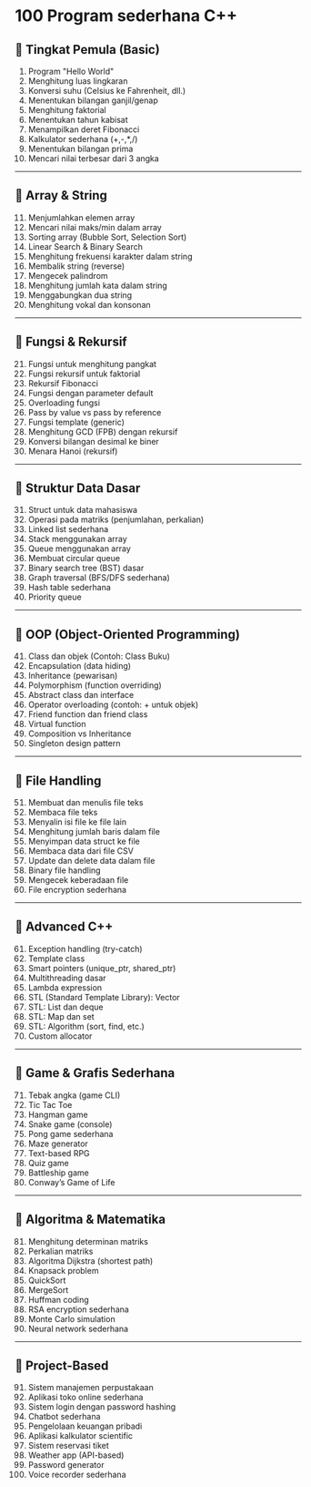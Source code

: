 # 100 Program sederhana C++

## 🔹 Tingkat Pemula (Basic)
1. Program "Hello World"  
2. Menghitung luas lingkaran  
3. Konversi suhu (Celsius ke Fahrenheit, dll.)  
4. Menentukan bilangan ganjil/genap  
5. Menghitung faktorial  
6. Menentukan tahun kabisat  
7. Menampilkan deret Fibonacci  
8. Kalkulator sederhana (+,-,*,/)  
9. Menentukan bilangan prima  
10. Mencari nilai terbesar dari 3 angka  

---

## 🔹 Array & String
11. Menjumlahkan elemen array  
12. Mencari nilai maks/min dalam array  
13. Sorting array (Bubble Sort, Selection Sort)  
14. Linear Search & Binary Search  
15. Menghitung frekuensi karakter dalam string  
16. Membalik string (reverse)  
17. Mengecek palindrom  
18. Menghitung jumlah kata dalam string  
19. Menggabungkan dua string  
20. Menghitung vokal dan konsonan  

---

## 🔹 Fungsi & Rekursif
21. Fungsi untuk menghitung pangkat  
22. Fungsi rekursif untuk faktorial  
23. Rekursif Fibonacci  
24. Fungsi dengan parameter default  
25. Overloading fungsi  
26. Pass by value vs pass by reference  
27. Fungsi template (generic)  
28. Menghitung GCD (FPB) dengan rekursif  
29. Konversi bilangan desimal ke biner  
30. Menara Hanoi (rekursif)  

---

## 🔹 Struktur Data Dasar
31. Struct untuk data mahasiswa  
32. Operasi pada matriks (penjumlahan, perkalian)  
33. Linked list sederhana  
34. Stack menggunakan array  
35. Queue menggunakan array  
36. Membuat circular queue  
37. Binary search tree (BST) dasar  
38. Graph traversal (BFS/DFS sederhana)  
39. Hash table sederhana  
40. Priority queue  

---

## 🔹 OOP (Object-Oriented Programming)
41. Class dan objek (Contoh: Class Buku)  
42. Encapsulation (data hiding)  
43. Inheritance (pewarisan)  
44. Polymorphism (function overriding)  
45. Abstract class dan interface  
46. Operator overloading (contoh: + untuk objek)  
47. Friend function dan friend class  
48. Virtual function  
49. Composition vs Inheritance  
50. Singleton design pattern  

---

## 🔹 File Handling
51. Membuat dan menulis file teks  
52. Membaca file teks  
53. Menyalin isi file ke file lain  
54. Menghitung jumlah baris dalam file  
55. Menyimpan data struct ke file  
56. Membaca data dari file CSV  
57. Update dan delete data dalam file  
58. Binary file handling  
59. Mengecek keberadaan file  
60. File encryption sederhana  

---

## 🔹 Advanced C++
61. Exception handling (try-catch)  
62. Template class  
63. Smart pointers (unique_ptr, shared_ptr)  
64. Multithreading dasar  
65. Lambda expression  
66. STL (Standard Template Library): Vector  
67. STL: List dan deque  
68. STL: Map dan set  
69. STL: Algorithm (sort, find, etc.)  
70. Custom allocator  

---

## 🔹 Game & Grafis Sederhana
71. Tebak angka (game CLI)  
72. Tic Tac Toe  
73. Hangman game  
74. Snake game (console)  
75. Pong game sederhana  
76. Maze generator  
77. Text-based RPG  
78. Quiz game  
79. Battleship game  
80. Conway’s Game of Life  

---

## 🔹 Algoritma & Matematika
81. Menghitung determinan matriks  
82. Perkalian matriks  
83. Algoritma Dijkstra (shortest path)  
84. Knapsack problem  
85. QuickSort  
86. MergeSort  
87. Huffman coding  
88. RSA encryption sederhana  
89. Monte Carlo simulation  
90. Neural network sederhana  

---

## 🔹 Project-Based
91. Sistem manajemen perpustakaan  
92. Aplikasi toko online sederhana  
93. Sistem login dengan password hashing  
94. Chatbot sederhana  
95. Pengelolaan keuangan pribadi  
96. Aplikasi kalkulator scientific  
97. Sistem reservasi tiket  
98. Weather app (API-based)  
99. Password generator  
100. Voice recorder sederhana  

